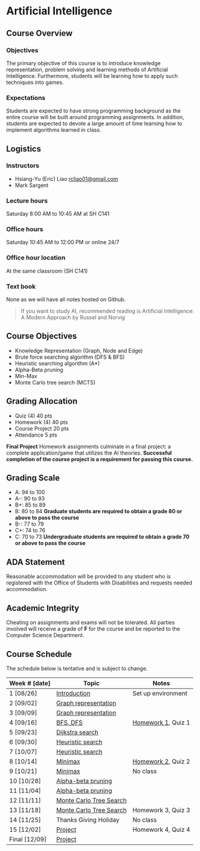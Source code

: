 # Artificial Intelligence

## Course Overview

### Objectives

The primary objective of this course is to introduce knowledge representation, problem solving and learning methods of Artificial Intelligence. Furthermore, students will be learning how to apply such techniques into games.

### Expectations

Students are expected to have strong programming background as the entire course will be built around programming assignments. In addition, students are expected to devote a large amount of time learning how to implement algorithms learned in class.

## Logistics

### Instructors

* Hsiang-Yu (Eric) Liao [rcliao01@gmail.com](mailto:rcliao01@gmail.com)
* Mark Sargent

### Lecture hours

Saturday 8:00 AM to 10:45 AM at SH C141

### Office hours

Saturday 10:45 AM to 12:00 PM or online 24/7

### Office hour location

At the same classroom (SH C141)

### Text book

None as we will have all notes hosted on Github.

> If you want to study AI, recommended reading is Artificial Intelligence: A Modern Approach by Russel and Norvig

## Course Objectives

* Knowledge Representation (Graph, Node and Edge)
* Brute force searching algorithm (DFS & BFS)
* Heuristic searching algorithm (A*)
* Alpha-Beta pruning
* Min-Max
* Monte Carlo tree search (MCTS)

## Grading Allocation

* Quiz (4) 40 pts
* Homework (4) 40 pts
* Course Project 20 pts
* Attendance 5 pts

**Final Project** Homework assignments culminate in a final project: a complete application/game that utilizes the AI theories. **Successful completion of the course project is a requirement for passing this course.**

## Grading Scale

* A: 94 to 100
* A-: 90 to 93
* B+: 85 to 89
* B: 80 to 84
**Graduate students are required to obtain a grade 80 or above to pass the course**
* B-: 77 to 79
* C+: 74 to 76
* C: 70 to 73
**Undergraduate students are required to obtain a grade 70 or above to pass the course**

## ADA Statement

Reasonable accommodation will be provided to any student who is registered with the Office of Students with Disabilities and requests needed accommodation.

## Academic Integrity

Cheating on assignments and exams will not be tolerated. All parties involved will receive a grade of **F** for the course and be reported to the Computer Science Department.

## Course Schedule

The schedule below is tentative and is subject to change.

| Week # [date]      | Topic     | Notes |
| ------------------ | --- | --- |
| 1  [08/26]         | [Introduction][1] | Set up environment |
| 2  [09/02]         | [Graph representation][2] |  |
| 3  [09/09]         | [Graph representation][2] |  |
| 4  [09/16]         | [BFS, DFS][10] | [Homework 1][9], Quiz 1 |
| 5  [09/23]         | [Dijkstra search][3] |  |
| 6  [09/30]         | [Heuristic search][4] |  |
| 7  [10/07]         | [Heuristic search][4] |  |
| 8  [10/14]         | [Minimax][5] | [Homework 2][11], Quiz 2 |
| 9  [10/21]         | [Minimax][5] | No class |
| 10 [10/28]         | [Alpha-beta pruning][6] |  |
| 11 [11/04]         | [Alpha-beta pruning][6] |  |
| 12 [11/11]         | [Monte Carlo Tree Search][7] |  |
| 13 [11/18]         | [Monte Carlo Tree Search][7] | Homework 3, Quiz 3 |
| 14 [11/25]         | Thanks Giving Holiday | No class |
| 15 [12/02]         | [Project][8] | Homework 4, Quiz 4 |
| Final [12/09]      | [Project][8] |  |

[1]: notes/introduction.md
[2]: notes/graph-representation.md
[3]: notes/dijkstra.md
[4]: notes/heuristic-search.md
[5]: notes/minimax.md
[6]: notes/alpha-beta-pruning.md
[7]: notes/monte-carlo-tree-search.md
[8]: notes/project.md
[9]: notes/homeworks/homework1.md
[10]: notes/problem-searching.md
[11]: notes/homeworks/homework2.md

